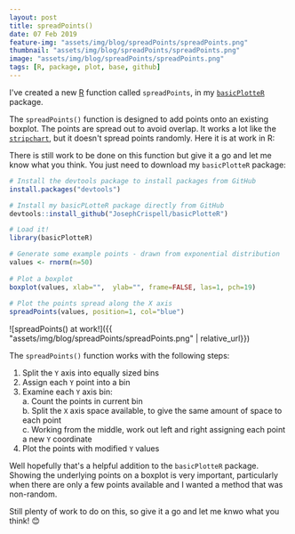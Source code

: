 ```yaml
---
layout: post
title: spreadPoints()
date: 07 Feb 2019
feature-img: "assets/img/blog/spreadPoints/spreadPoints.png"
thumbnail: "assets/img/blog/spreadPoints/spreadPoints.png"
image: "assets/img/blog/spreadPoints/spreadPoints.png" 
tags: [R, package, plot, base, github]
---
```


I've created a new [R](https://www.r-project.org/) function called `spreadPoints`, in my [`basicPlotteR`](https://github.com/JosephCrispell/basicPlotteR) package.

The `spreadPoints()` function is designed to add points onto an existing boxplot. The points are spread out to avoid overlap. It works a lot like the [`stripchart`](https://www.rdocumentation.org/packages/graphics/versions/3.6.2/topics/stripchart), but it doesn't spread points randomly. Here it is at work in R:

There is still work to be done on this function but give it a go and let me know what you think. You just need to download my `basicPlotteR` package:

```R
# Install the devtools package to install packages from GitHub
install.packages("devtools")

# Install my basicPLotteR package directly from GitHub
devtools::install_github("JosephCrispell/basicPlotteR")

# Load it!
library(basicPlotteR)

# Generate some example points - drawn from exponential distribution
values <- rnorm(n=50)
 
# Plot a boxplot
boxplot(values, xlab="",  ylab="", frame=FALSE, las=1, pch=19)
       
# Plot the points spread along the X axis
spreadPoints(values, position=1, col="blue")
```

![spreadPoints() at work!]({{ "assets/img/blog/spreadPoints/spreadPoints.png" | relative_url}})

The `spreadPoints()` function works with the following steps:
1. Split the `Y` axis into equally sized bins
2. Assign each `Y` point into a bin
3. Examine each `Y` axis bin:<br>
    a. Count the points in current bin<br>
    b. Split the `X` axis space available, to give the same amount of space to each point<br>
    c. Working from the middle, work out left and right assigning each point a new `Y` coordinate<br>
4. Plot the points with modified `Y` values

Well hopefully that's a helpful addition to the `basicPlotteR` package. Showing the underlying points on a boxplot is very important, particularly when there are only a few points available and I wanted a method that was non-random.

Still plenty of work to do on this, so give it a go and let me knwo what you think! 😊
